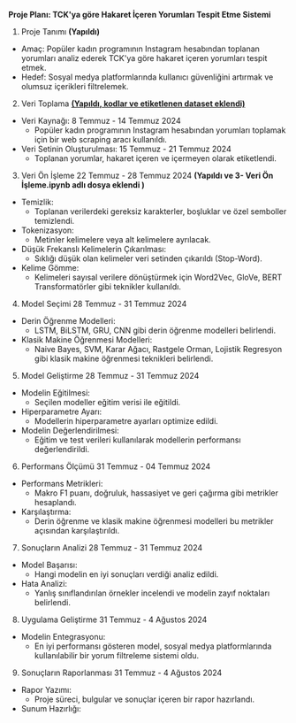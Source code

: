  <b>Proje Planı: TCK'ya göre Hakaret İçeren Yorumları Tespit Etme Sistemi </b>

 1. Proje Tanımı <b>(Yapıldı)</b>
 
   - Amaç: Popüler kadın programının Instagram hesabından toplanan yorumları analiz ederek TCK'ya göre hakaret içeren yorumları tespit etmek.
   - Hedef: Sosyal medya platformlarında kullanıcı güvenliğini artırmak ve olumsuz içerikleri filtrelemek.

 2. Veri Toplama  <b><u>(Yapıldı, kodlar ve etiketlenen dataset eklendi)</u></b>
   - Veri Kaynağı:  8 Temmuz - 14 Temmuz 2024
     - Popüler kadın programının Instagram hesabından yorumları toplamak için bir web scraping aracı kullanıldı.
   - Veri Setinin Oluşturulması: 15 Temmuz - 21 Temmuz 2024  
     - Toplanan yorumlar, hakaret içeren ve içermeyen olarak etiketlendi. 
     
 3. Veri Ön İşleme  22 Temmuz - 28 Temmuz 2024  <b>(Yapıldı ve 3- Veri Ön İşleme.ipynb adlı dosya eklendi )</b>
   - Temizlik:
     - Toplanan verilerdeki gereksiz karakterler, boşluklar ve özel semboller temizlendi.
   - Tokenizasyon:
     - Metinler kelimelere veya alt kelimelere ayrılacak.
   - Düşük Frekanslı Kelimelerin Çıkarılması:
     - Sıklığı düşük olan kelimeler veri setinden çıkarıldı (Stop-Word).
   - Kelime Gömme:
     - Kelimeleri sayısal verilere dönüştürmek için Word2Vec, GloVe, BERT Transformatörler gibi teknikler kullanıldı.

 4. Model Seçimi   28 Temmuz - 31 Temmuz 2024 
   - Derin Öğrenme Modelleri:  
     - LSTM, BiLSTM, GRU, CNN gibi derin öğrenme modelleri belirlendi.
   - Klasik Makine Öğrenmesi Modelleri:
     - Naive Bayes, SVM, Karar Ağacı, Rastgele Orman, Lojistik Regresyon gibi klasik makine öğrenmesi teknikleri belirlendi.

 5. Model Geliştirme  28 Temmuz - 31 Temmuz 2024 
   - Modelin Eğitilmesi:   
     - Seçilen modeller eğitim verisi ile eğitildi.
   - Hiperparametre Ayarı:
     - Modellerin hiperparametre ayarları optimize edildi.
   - Modelin Değerlendirilmesi:
     - Eğitim ve test verileri kullanılarak modellerin performansı değerlendirildi.

 6. Performans Ölçümü    31 Temmuz - 04 Temmuz 2024 
   - Performans Metrikleri:
     - Makro F1 puanı, doğruluk, hassasiyet ve geri çağırma gibi metrikler hesaplandı.
   - Karşılaştırma:
     - Derin öğrenme ve klasik makine öğrenmesi modelleri bu metrikler açısından karşılaştırıldı.

 7. Sonuçların Analizi   28 Temmuz - 31 Temmuz 2024 
   - Model Başarısı:
     - Hangi modelin en iyi sonuçları verdiği analiz edildi.
   - Hata Analizi:
     - Yanlış sınıflandırılan örnekler incelendi ve modelin zayıf noktaları belirlendi.

 8. Uygulama Geliştirme 31 Temmuz - 4 Ağustos  2024 
   - Modelin Entegrasyonu:
     - En iyi performansı gösteren model, sosyal medya platformlarında kullanılabilir bir yorum filtreleme sistemi oldu. 
   
 9. Sonuçların Raporlanması 31 Temmuz - 4 Ağustos  2024 
   - Rapor Yazımı:
     - Proje süreci, bulgular ve sonuçlar içeren bir rapor hazırlandı.
   - Sunum Hazırlığı:
     

     
